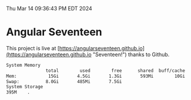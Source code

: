 Thu Mar 14 09:36:43 PM EDT 2024

# Angular Seventeen


This project is live at [https://angularseventeen.github.io](https://angularseventeen.github.io "Seventeen!") thanks to Github.

```bash
System Memory
               total        used        free      shared  buff/cache   available
Mem:            15Gi       4.5Gi       1.3Gi       593Mi        10Gi        10Gi
Swap:          8.0Gi       485Mi       7.5Gi
System Storage
395M	.
```

